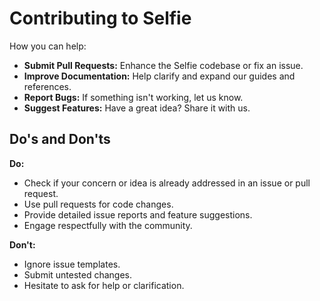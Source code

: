 # Contributing to Selfie

How you can help:

- **Submit Pull Requests:** Enhance the Selfie codebase or fix an issue.
- **Improve Documentation:** Help clarify and expand our guides and references.
- **Report Bugs:** If something isn't working, let us know.
- **Suggest Features:** Have a great idea? Share it with us.

## Do's and Don'ts
**Do:**
- Check if your concern or idea is already addressed in an issue or pull request.
- Use pull requests for code changes.
- Provide detailed issue reports and feature suggestions.
- Engage respectfully with the community.

**Don't:**
- Ignore issue templates.
- Submit untested changes.
- Hesitate to ask for help or clarification.
